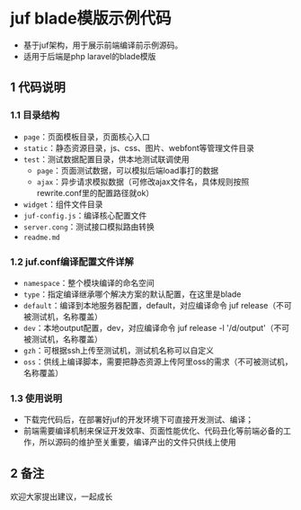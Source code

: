 # juf blade模版示例代码
* 基于juf架构，用于展示前端编译前示例源码。
* 适用于后端是php laravel的blade模版

## 1 代码说明
### 1.1 目录结构
* `page`：页面模板目录，页面核心入口
* `static`：静态资源目录，js、css、图片、webfont等管理文件目录
* `test`：测试数据配置目录，供本地测试联调使用
	* `page`：页面测试数据，可以模拟后端load事打的数据
	* `ajax`：异步请求模拟数据（可修改ajax文件名，具体规则按照rewrite.conf里的配置路径就ok）
* `widget`：组件文件目录
* `juf-config.js`：编译核心配置文件
* `server.cong`：测试接口模拟路由转换
* `readme.md`

### 1.2 juf.conf编译配置文件详解
* `namespace`：整个模块编译的命名空间
* `type`：指定编译继承哪个解决方案的默认配置，在这里是blade
* `default`：编译到本地服务器配置，default，对应编译命令 juf release（不可被测试机，名称覆盖）
* `dev`：本地output配置，dev，对应编译命令 juf release -l '/d/output'（不可被测试机，名称覆盖）
* `gzh`：可根据ssh上传至测试机，测试机名称可以自定义
* `oss`：供线上编译脚本，需要把静态资源上传阿里oss的需求（不可被测试机，名称覆盖）

### 1.3 使用说明
- 下载完代码后，在部署好juf的开发环境下可直接开发测试、编译；
- 前端需要编译机制来保证开发效率、页面性能优化、代码丑化等前端必备的工作，所以源码的维护至关重要，编译产出的文件只供线上使用

## 2 备注
欢迎大家提出建议，一起成长